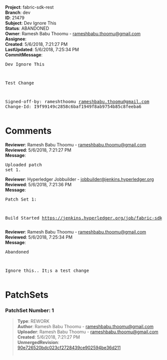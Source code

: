 <strong>Project</strong>: fabric-sdk-rest<br><strong>Branch</strong>: dev<br><strong>ID</strong>: 21479<br><strong>Subject</strong>: Dev Ignore This<br><strong>Status</strong>: ABANDONED<br><strong>Owner</strong>: Ramesh Babu Thoomu - rameshbabu.thoomu@gmail.com<br><strong>Assignee</strong>:<br><strong>Created</strong>: 5/6/2018, 7:21:27 PM<br><strong>LastUpdated</strong>: 5/6/2018, 7:25:34 PM<br><strong>CommitMessage</strong>:<br><pre>Dev Ignore This

Test Change

Signed-off-by: rameshthoomu <rameshbabu.thoomu@gmail.com>
Change-Id: I9f99149c2858c6baf1949f8ab9754b85c8feeba6
</pre><h1>Comments</h1><strong>Reviewer</strong>: Ramesh Babu Thoomu - rameshbabu.thoomu@gmail.com<br><strong>Reviewed</strong>: 5/6/2018, 7:21:27 PM<br><strong>Message</strong>: <pre>Uploaded patch set 1.</pre><strong>Reviewer</strong>: Hyperledger Jobbuilder - jobbuilder@jenkins.hyperledger.org<br><strong>Reviewed</strong>: 5/6/2018, 7:21:36 PM<br><strong>Message</strong>: <pre>Patch Set 1:

Build Started https://jenkins.hyperledger.org/job/fabric-sdk-rest-verify-x86_64/103/</pre><strong>Reviewer</strong>: Ramesh Babu Thoomu - rameshbabu.thoomu@gmail.com<br><strong>Reviewed</strong>: 5/6/2018, 7:25:34 PM<br><strong>Message</strong>: <pre>Abandoned

Ignore this.. It;s a test change</pre><h1>PatchSets</h1><h3>PatchSet Number: 1</h3><blockquote><strong>Type</strong>: REWORK<br><strong>Author</strong>: Ramesh Babu Thoomu - rameshbabu.thoomu@gmail.com<br><strong>Uploader</strong>: Ramesh Babu Thoomu - rameshbabu.thoomu@gmail.com<br><strong>Created</strong>: 5/6/2018, 7:21:27 PM<br><strong>UnmergedRevision</strong>: [90e726520bdc023cf2728439ce902594be36d211](https://github.com/hyperledger-gerrit-archive/fabric-sdk-rest/commit/90e726520bdc023cf2728439ce902594be36d211)<br><br></blockquote>